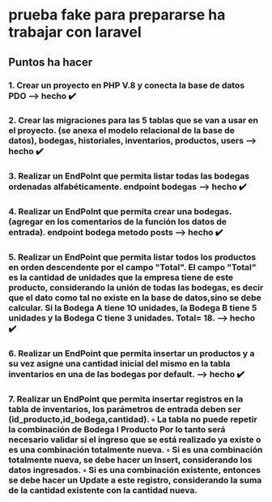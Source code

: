 # prueba fake para prepararse ha trabajar con laravel

## Puntos ha hacer

###    1. Crear un proyecto en PHP V.8 y conecta la base de datos PDO --> hecho ✔️

###    2. Crear las migraciones para las 5 tablas que se van a usar en el proyecto. (se anexa el modelo relacional de la base de datos), bodegas, historiales, inventarios, productos, users --> hecho ✔️


###    3. Realizar un EndPolnt que permita listar todas las bodegas ordenadas alfabéticamente. endpoint bodegas --> hecho ✔️


###    4. Realizar un EndPolnt que permita crear una bodegas.(agregar en los comentarios de la función los datos de entrada). endpoint bodega metodo posts --> hecho ✔️ 


###    5. Realizar un EndPoint que permita listar todos los productos en orden descendente por el campo "Total". El campo "Total" es la cantidad de unidades que la empresa tiene de este producto, considerando la unión de todas las bodegas, es decir que el dato como tal no existe en la base de datos,sino se debe calcular. Si la Bodega A tiene 1O unidades, la Bodega B tiene 5 unidades y la Bodega C tiene 3 unidades. Total= 18. --> hecho ✔️ 


###    6. Realizar un EndPoint que permita insertar un productos y a su vez asigne una cantidad inicial del mismo en la tabla inventarios en una de las bodegas por default.  --> hecho ✔️ 


###     7. Realizar un EndPoint que permita insertar registros en la tabla de inventarios, los parámetros de entrada deben ser (id_producto,id_bodega,cantidad). ◦ La tabla no puede repetir la combinación de Bodega I Producto Por lo tanto será necesario validar si el ingreso que se está realizado ya existe o es una combinación totalmente nueva. ◦ Si es una combinación totalmente nueva, se debe hacer un lnsert, considerando los datos ingresados. ◦ Si es una combinación existente, entonces se debe hacer un Update a este registro, considerando la suma de la cantidad existente con la cantidad nueva.